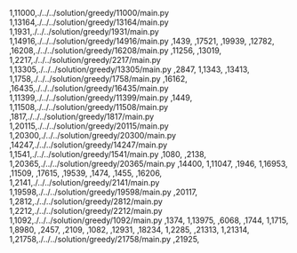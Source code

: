 1,11000,./../../solution/greedy/11000/main.py
1,13164,./../../solution/greedy/13164/main.py
1,1931,./../../solution/greedy/1931/main.py
1,14916,./../../solution/greedy/14916/main.py
,1439,
,17521,
,19939,
,12782,
,16208,./../../solution/greedy/16208/main.py
,11256,
,13019,
1,2217,./../../solution/greedy/2217/main.py
1,13305,./../../solution/greedy/13305/main.py
,2847,
1,1343,
,13413,
1,1758,./../../solution/greedy/1758/main.py
,16162,
,16435,./../../solution/greedy/16435/main.py
1,11399,./../../solution/greedy/11399/main.py
,1449,
1,11508,./../../solution/greedy/11508/main.py
,1817,./../../solution/greedy/1817/main.py
1,20115,./../../solution/greedy/20115/main.py
1,20300,./../../solution/greedy/20300/main.py
,14247,./../../solution/greedy/14247/main.py
1,1541,./../../solution/greedy/1541/main.py
,1080,
,2138,
1,20365,./../../solution/greedy/20365/main.py
,14400,
1,11047,
,1946,
1,16953,
,11509,
,17615,
,19539,
,1474,
,1455,
,16206,
1,2141,./../../solution/greedy/2141/main.py
1,19598,./../../solution/greedy/19598/main.py
,20117,
1,2812,./../../solution/greedy/2812/main.py
1,2212,./../../solution/greedy/2212/main.py
1,1092,./../../solution/greedy/1092/main.py
,1374,
1,13975,
,6068,
,1744,
1,1715,
1,8980,
,2457,
,2109,
,1082,
,12931,
,18234,
1,2285,
,21313,
1,21314,
1,21758,./../../solution/greedy/21758/main.py
,21925,
